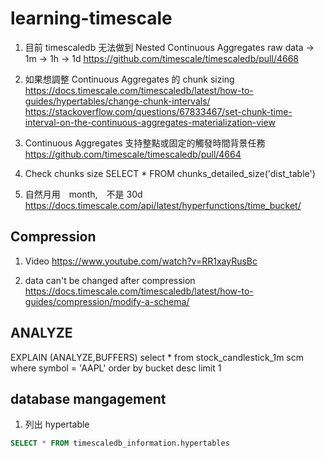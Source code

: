 # learning-timescale

1. 目前 timescaledb 无法做到 Nested Continuous Aggregates
raw data → 1m → 1h → 1d
<https://github.com/timescale/timescaledb/pull/4668>

1. 如果想調整 Continuous Aggregates 的 chunk sizing
<https://docs.timescale.com/timescaledb/latest/how-to-guides/hypertables/change-chunk-intervals/>
<https://stackoverflow.com/questions/67833467/set-chunk-time-interval-on-the-continuous-aggregates-materialization-view>

1. Continuous Aggregates 支持整點或固定的觸發時間背景任務
<https://github.com/timescale/timescaledb/pull/4664>

1. Check chunks size
SELECT * FROM chunks_detailed_size('dist_table')

1. 自然月用　month,　不是 30d
<https://docs.timescale.com/api/latest/hyperfunctions/time_bucket/>

## Compression

1. Video
<https://www.youtube.com/watch?v=RR1xayRusBc>

1. data can't be changed after compression
<https://docs.timescale.com/timescaledb/latest/how-to-guides/compression/modify-a-schema/>

## ANALYZE

EXPLAIN (ANALYZE,BUFFERS)
select *
from stock_candlestick_1m scm
where symbol = 'AAPL'
order by bucket desc
limit 1

## database mangagement

1. 列出 hypertable

```sql
SELECT * FROM timescaledb_information.hypertables
```
